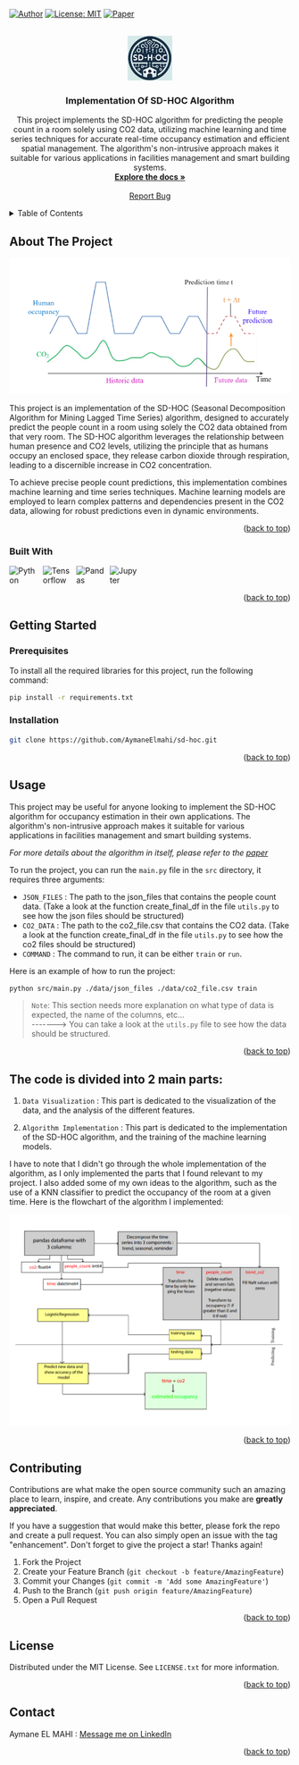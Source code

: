 <!-- Improved compatibility of back to top link: See: https://github.com/othneildrew/Best-README-Template/pull/73 -->

<a name="readme-top"></a>

<!--
*** Thanks for checking out the Best-README-Template. If you have a suggestion
*** that would make this better, please fork the repo and create a pull request
*** or simply open an issue with the tag "enhancement".
*** Don't forget to give the project a star!
*** Thanks again! Now go create something AMAZING! :D
-->

<!-- PROJECT SHIELDS -->
<!--
*** I'm using markdown "reference style" links for readability.
*** Reference links are enclosed in brackets [ ] instead of parentheses ( ).
*** See the bottom of this document for the declaration of the reference variables
*** for contributors-url, forks-url, etc. This is an optional, concise syntax you may use.
*** https://www.markdownguide.org/basic-syntax/#reference-style-links
-->

[![Author](https://img.shields.io/badge/author-@AymaneElmahi-blue)](https://github.com/AymaneElmahi)
[![License: MIT](https://img.shields.io/badge/license-MIT-green.svg)](https://opensource.org/licenses/MIT)
[![Paper](https://img.shields.io/badge/paper-here-svg)](<https://github.com/cruiseresearchgroup/SD-HOC-Seasonal-Decomposition-Algorithm-for-Mining-Lagged-Time-Series/blob/master/paper/AusDM2017_IrvanAriefAng_(CCIS).pdf>)

<!-- PROJECT LOGO -->
<br />
<div align="center">
  <a href="https://github.com/AymaneElmahi/sd-hoc">
    <img src="sdhoc_logo.png" alt="Logo" width="80" height="80">
  </a> 

<h3 align="center">Implementation Of SD-HOC Algorithm </h3>

  <p align="center">
    This project implements the SD-HOC algorithm for predicting the people count in a room solely using CO2 data, utilizing machine learning and time series techniques for accurate real-time occupancy estimation and efficient spatial management. The algorithm's non-intrusive approach makes it suitable for various applications in facilities management and smart building systems.
    <br />
    <a href="https://github.com/AymaneElmahi/sd-hoc"><strong>Explore the docs »</strong></a>
    <br />
    <br />
    <!-- <a href="https://github.com/AymaneElmahi/sd-hoc">View Demo</a> -->
    <a href="https://github.com/AymaneElmahi/sd-hoc/issues">Report Bug</a>
    <!-- ·
    <a href="https://github.com/AymaneElmahi/sd-hoc/issues">Request Feature</a> -->
  </p>
</div>

<!-- TABLE OF CONTENTS -->
<details>
  <summary>Table of Contents</summary>
  <ol>
    <li>
      <a href="#about-the-project">About The Project</a>
      <ul>
        <li><a href="#built-with">Built With</a></li>
      </ul>
    </li>
    <li>
      <a href="#getting-started">Getting Started</a>
      <ul>
        <li><a href="#prerequisites">Prerequisites</a></li>
        <li><a href="#installation">Installation</a></li>
      </ul>
    </li>
    <li><a href="#usage">Usage</a></li>
    <!-- <li><a href="#roadmap">Roadmap</a></li> -->
    <!-- <li><a href="#contributing">Contributing</a></li> -->
    <li><a href="#license">License</a></li>
    <li><a href="#contact">Contact</a></li>
    <!-- <li><a href="#acknowledgments">Acknowledgments</a></li> -->
  </ol>
</details>

<!-- ABOUT THE PROJECT -->

## About The Project

![Product Name Screen Shot][product-screenshot]

This project is an implementation of the SD-HOC (Seasonal Decomposition Algorithm for Mining Lagged Time Series) algorithm, designed to accurately predict the people count in a room using solely the CO2 data obtained from that very room. The SD-HOC algorithm leverages the relationship between human presence and CO2 levels, utilizing the principle that as humans occupy an enclosed space, they release carbon dioxide through respiration, leading to a discernible increase in CO2 concentration.

To achieve precise people count predictions, this implementation combines machine learning and time series techniques. Machine learning models are employed to learn complex patterns and dependencies present in the CO2 data, allowing for robust predictions even in dynamic environments.

<p align="right">(<a href="#readme-top">back to top</a>)</p>

### Built With

<!-- python, jupyter, tensorflow, pandas -->

<!-- [![Python](https://img.shields.io/badge/python-3.9.0-blue)](https://www.python.org/downloads/release/python-390/)  
[![Jupyter](https://img.shields.io/badge/jupyter-6.1.4-orange)](https://jupyter.org/)  
[![Tensorflow](https://img.shields.io/badge/tensorflow-2.4.0-red)](https://www.tensorflow.org/)  
[![Pandas](https://img.shields.io/badge/pandas-1.2.0-yellow)](https://pandas.pydata.org/) -->

<img align="left" alt="Python" width="50px" style="padding-right:10px;" src="https://cdn.jsdelivr.net/gh/devicons/devicon/icons/python/python-plain.svg" />
<img align="left" alt="Tensorflow" width="50px" style="padding-right:10px;" src="https://cdn.jsdelivr.net/gh/devicons/devicon/icons/tensorflow/tensorflow-original.svg" />        
<img align="left" alt="Pandas" width="50px" style="padding-right:10px;" src="https://cdn.jsdelivr.net/gh/devicons/devicon/icons/pandas/pandas-original-wordmark.svg" />
<img align="left" alt="Jupyter" width="50px" style="padding-right:10px;" src="https://cdn.jsdelivr.net/gh/devicons/devicon/icons/jupyter/jupyter-original-wordmark.svg"/>

<br/><br/>



<p align="right">(<a href="#readme-top">back to top</a>)</p>

<!-- GETTING STARTED -->

## Getting Started

### Prerequisites

To install all the required libraries for this project, run the following command:

```sh
pip install -r requirements.txt
```

### Installation

```sh
git clone https://github.com/AymaneElmahi/sd-hoc.git
```

<p align="right">(<a href="#readme-top">back to top</a>)</p>

<!-- USAGE EXAMPLES -->

## Usage

This project may be useful for anyone looking to implement the SD-HOC algorithm for occupancy estimation in their own applications. The algorithm's non-intrusive approach makes it suitable for various applications in facilities management and smart building systems.

_For more details about the algorithm in itself, please refer to the [paper](https://github.com/cruiseresearchgroup/SD-HOC-Seasonal-Decomposition-Algorithm-for-Mining-Lagged-Time-Series/blob/master/paper/AusDM2017_IrvanAriefAng_(CCIS).pdf)_

To run the project, you can run the `main.py` file in the `src` directory, it requires three arguments:

- `JSON_FILES` : The path to the json_files that contains the people count data. (Take a look at the function create_final_df in the file `utils.py` to see how the json files should be structured)
- `CO2_DATA` : The path to the co2_file.csv that contains the CO2 data. (Take a look at the function create_final_df in the file `utils.py` to see how the co2 files should be structured)
- `COMMAND` : The command to run, it can be either `train` or `run`.

Here is an example of how to run the project:

```sh
python src/main.py ./data/json_files ./data/co2_file.csv train
```
> `Note`: This section needs more explanation on what type of data is expected, the name of the columns, etc...  
> -------> You can take a look at the `utils.py` file to see how the data should be structured.

<p align="right">(<a href="#readme-top">back to top</a>)</p>

<!-- ROADMAP -->

## The code is divided into 2 main parts:

1. `Data Visualization` : This part is dedicated to the visualization of the data, and the analysis of the different features.

2. `Algorithm Implementation` : This part is dedicated to the implementation of the SD-HOC algorithm, and the training of the machine learning models.

I have to note that I didn't go through the whole implementation of the algorithm, as I only implemented the parts that I found relevant to my project. I also added some of my own ideas to the algorithm, such as the use of a KNN classifier to predict the occupancy of the room at a given time.
Here is the flowchart of the algorithm I implemented:

![Flowchart][flowchart]

<p align="right">(<a href="#readme-top">back to top</a>)</p>

<!-- CONTRIBUTING -->

## Contributing

Contributions are what make the open source community such an amazing place to learn, inspire, and create. Any contributions you make are **greatly appreciated**.

If you have a suggestion that would make this better, please fork the repo and create a pull request. You can also simply open an issue with the tag "enhancement".
Don't forget to give the project a star! Thanks again!

1. Fork the Project
2. Create your Feature Branch (`git checkout -b feature/AmazingFeature`)
3. Commit your Changes (`git commit -m 'Add some AmazingFeature'`)
4. Push to the Branch (`git push origin feature/AmazingFeature`)
5. Open a Pull Request

<p align="right">(<a href="#readme-top">back to top</a>)</p>

<!-- LICENSE -->

## License

Distributed under the MIT License. See `LICENSE.txt` for more information.

<p align="right">(<a href="#readme-top">back to top</a>)</p>

<!-- CONTACT -->

## Contact

Aymane EL MAHI : [Message me on LinkedIn](https://www.linkedin.com/in/aymane-elmahi)

<p align="right">(<a href="#readme-top">back to top</a>)</p>

<!-- ACKNOWLEDGMENTS -->

<!-- ## Acknowledgments

- []()
- []()
- []() -->
<!--
<p align="right">(<a href="#readme-top">back to top</a>)</p> -->

<!-- MARKDOWN LINKS & IMAGES -->
<!-- https://www.markdownguide.org/basic-syntax/#reference-style-links -->

[contributors-shield]: https://img.shields.io/github/contributors/AymaneElmahi/sd-hoc.svg?style=for-the-badge
[contributors-url]: https://github.com/AymaneElmahi/sd-hoc/graphs/contributors
[forks-shield]: https://img.shields.io/github/forks/AymaneElmahi/sd-hoc.svg?style=for-the-badge
[forks-url]: https://github.com/AymaneElmahi/sd-hoc/network/members
[stars-shield]: https://img.shields.io/github/stars/AymaneElmahi/sd-hoc.svg?style=for-the-badge
[stars-url]: https://github.com/AymaneElmahi/sd-hoc/stargazers
[issues-shield]: https://img.shields.io/github/issues/AymaneElmahi/sd-hoc.svg?style=for-the-badge
[issues-url]: https://github.com/AymaneElmahi/sd-hoc/issues
[license-shield]: https://img.shields.io/github/license/AymaneElmahi/sd-hoc.svg?style=for-the-badge
[license-url]: https://github.com/AymaneElmahi/sd-hoc/blob/master/LICENSE.txt
[linkedin-shield]: https://img.shields.io/badge/-LinkedIn-black.svg?style=for-the-badge&logo=linkedin&colorB=555
[linkedin-url]: https://linkedin.com/in/aymane-elmahi
[product-screenshot]: images/about_the_project_screenshot.png
[Flowchart]: images/flowchart.png
[Next.js]: https://img.shields.io/badge/next.js-000000?style=for-the-badge&logo=nextdotjs&logoColor=white
[Next-url]: https://nextjs.org/
[React.js]: https://img.shields.io/badge/React-20232A?style=for-the-badge&logo=react&logoColor=61DAFB
[React-url]: https://reactjs.org/
[Vue.js]: https://img.shields.io/badge/Vue.js-35495E?style=for-the-badge&logo=vuedotjs&logoColor=4FC08D
[Vue-url]: https://vuejs.org/
[Angular.io]: https://img.shields.io/badge/Angular-DD0031?style=for-the-badge&logo=angular&logoColor=white
[Angular-url]: https://angular.io/
[Svelte.dev]: https://img.shields.io/badge/Svelte-4A4A55?style=for-the-badge&logo=svelte&logoColor=FF3E00
[Svelte-url]: https://svelte.dev/
[Laravel.com]: https://img.shields.io/badge/Laravel-FF2D20?style=for-the-badge&logo=laravel&logoColor=white
[Laravel-url]: https://laravel.com
[Bootstrap.com]: https://img.shields.io/badge/Bootstrap-563D7C?style=for-the-badge&logo=bootstrap&logoColor=white
[Bootstrap-url]: https://getbootstrap.com
[JQuery.com]: https://img.shields.io/badge/jQuery-0769AD?style=for-the-badge&logo=jquery&logoColor=white
[JQuery-url]: https://jquery.com

